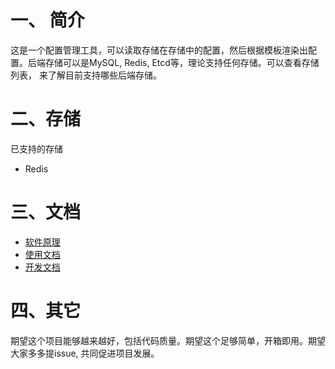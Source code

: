 # 一、 简介

这是一个配置管理工具，可以读取存储在存储中的配置，然后根据模板渲染出配置。后端存储可以是MySQL, Redis, Etcd等，理论支持任何存储。可以查看存储列表，
来了解目前支持哪些后端存储。

# 二、存储

已支持的存储

- Redis

# 三、文档

- [软件原理](docs/软件架构.md)
- [使用文档](docs/使用文档.md)
- [开发文档](docs/开发文档.md)

# 四、其它

期望这个项目能够越来越好，包括代码质量。期望这个足够简单，开箱即用。期望大家多多提issue, 共同促进项目发展。